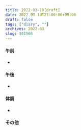 ```yaml
---
title: 2022-03-10[draft]
date: 2022-03-10T21:00:00+09:00
draft: false
tags: ["diary", ""]
archives: 2022-03
slug: 381566
---
```

#### 午前
- 
#### 午後
- 
#### 体調
- 
#### その他